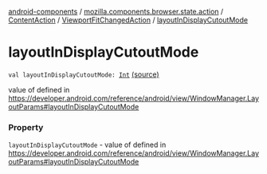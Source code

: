 [android-components](../../../index.md) / [mozilla.components.browser.state.action](../../index.md) / [ContentAction](../index.md) / [ViewportFitChangedAction](index.md) / [layoutInDisplayCutoutMode](./layout-in-display-cutout-mode.md)

# layoutInDisplayCutoutMode

`val layoutInDisplayCutoutMode: `[`Int`](https://kotlinlang.org/api/latest/jvm/stdlib/kotlin/-int/index.html) [(source)](https://github.com/mozilla-mobile/android-components/blob/master/components/browser/state/src/main/java/mozilla/components/browser/state/action/BrowserAction.kt#L294)

value of defined in https://developer.android.com/reference/android/view/WindowManager.LayoutParams#layoutInDisplayCutoutMode

### Property

`layoutInDisplayCutoutMode` - value of defined in https://developer.android.com/reference/android/view/WindowManager.LayoutParams#layoutInDisplayCutoutMode